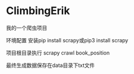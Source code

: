 # ClimbingErik
我的一个爬虫项目

环境配置
安装pip install scrapy或pip3 install scrapy

项目根目录执行  scrapy crawl book_position

最终生成数据保存在data目录下txt文件